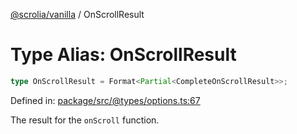 [@scrolia/vanilla](../README.md) / OnScrollResult

# Type Alias: OnScrollResult

```ts
type OnScrollResult = Format<Partial<CompleteOnScrollResult>>;
```

Defined in: [package/src/@types/options.ts:67](https://github.com/scrolia/vanilla/blob/71d11a743faf8de64b56201c92ff9484fdce9f24/package/src/@types/options.ts#L67)

The result for the `onScroll` function.
